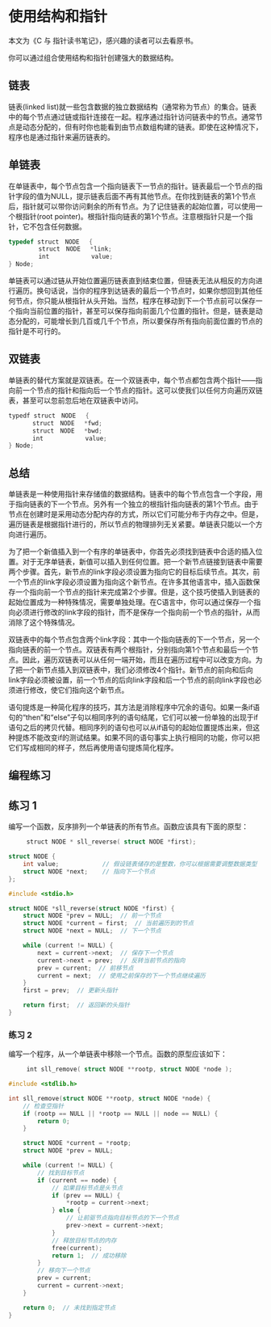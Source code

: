 # 使用结构和指针
本文为《C 与 指针读书笔记》，感兴趣的读者可以去看原书。

你可以通过组合使用结构和指针创建强大的数据结构。

## 链表
链表(linked list)就一些包含数据的独立数据结构（通常称为节点）的集合。链表中的每个节点通过链或指针连接在一起。程序通过指针访问链表中的节点。通常节点是动态分配的，但有时你也能看到由节点数组构建的链表。即使在这种情况下，程序也是通过指针来遍历链表的。

## 单链表
在单链表中，每个节点包含一个指向链表下一节点的指针。链表最后一个节点的指针字段的值为NULL，提示链表后面不再有其他节点。在你找到链表的第1个节点后，指针就可以带你访问剩余的所有节点。为了记住链表的起始位置，可以使用一个根指针(root pointer)。根指针指向链表的第1个节点。注意根指针只是一个指针，它不包含任何数据。

```c
typedef struct　NODE　 {
　　　　　struct　NODE　 *link;
　　　　　int　　　　　　　value;
} Node;
```

单链表可以通过链从开始位置遍历链表直到结束位置，但链表无法从相反的方向进行遍历。换句话说，当你的程序到达链表的最后一个节点时，如果你想回到其他任何节点，你只能从根指针从头开始。当然，程序在移动到下一个节点前可以保存一个指向当前位置的指针，甚至可以保存指向前面几个位置的指针。但是，链表是动态分配的，可能增长到几百或几千个节点，所以要保存所有指向前面位置的节点的指针是不可行的。

## 双链表
单链表的替代方案就是双链表。在一个双链表中，每个节点都包含两个指针——指向前一个节点的指针和指向后一个节点的指针。这可以使我们以任何方向遍历双链表，甚至可以忽前忽后地在双链表中访问。

```c
typedf struct　NODE　 {
　　　　struct　NODE　 *fwd;
　　　　struct　NODE　 *bwd;
　　　　int　　　　　　　value;
} Node;
```

## 总结
单链表是一种使用指针来存储值的数据结构。链表中的每个节点包含一个字段，用于指向链表的下一个节点。另外有一个独立的根指针指向链表的第1个节点。由于节点在创建时是采用动态分配内存的方式，所以它们可能分布于内存之中。但是，遍历链表是根据指针进行的，所以节点的物理排列无关紧要。单链表只能以一个方向进行遍历。

为了把一个新值插入到一个有序的单链表中，你首先必须找到链表中合适的插入位置。对于无序单链表，新值可以插入到任何位置。把一个新节点链接到链表中需要两个步骤。首先，新节点的link字段必须设置为指向它的目标后续节点。其次，前一个节点的link字段必须设置为指向这个新节点。在许多其他语言中，插入函数保存一个指向前一个节点的指针来完成第2个步骤。但是，这个技巧使插入到链表的起始位置成为一种特殊情况，需要单独处理。在C语言中，你可以通过保存一个指向必须进行修改的link字段的指针，而不是保存一个指向前一个节点的指针，从而消除了这个特殊情况。

双链表中的每个节点包含两个link字段：其中一个指向链表的下一个节点，另一个指向链表的前一个节点。双链表有两个根指针，分别指向第1个节点和最后一个节点。因此，遍历双链表可以从任何一端开始，而且在遍历过程中可以改变方向。为了把一个新节点插入到双链表中，我们必须修改4个指针。新节点的前向和后向link字段必须被设置，前一个节点的后向link字段和后一个节点的前向link字段也必须进行修改，使它们指向这个新节点。

语句提炼是一种简化程序的技巧，其方法是消除程序中冗余的语句。如果一条if语句的“then”和“else”子句以相同序列的语句结尾，它们可以被一份单独的出现于if语句之后的拷贝代替。相同序列的语句也可以从if语句的起始位置提炼出来，但这种提炼不能改变if的测试结果。如果不同的语句事实上执行相同的功能，你可以把它们写成相同的样子，然后再使用语句提炼简化程序。

## 编程练习
## 练习 1
编写一个函数，反序排列一个单链表的所有节点。函数应该具有下面的原型：

```c
　　　struct NODE * sll_reverse( struct NODE *first);
```

```c
struct NODE {
    int value;            // 假设链表储存的是整数，你可以根据需要调整数据类型
    struct NODE *next;    // 指向下一个节点
};

#include <stdio.h>

struct NODE *sll_reverse(struct NODE *first) {
    struct NODE *prev = NULL;  // 前一个节点
    struct NODE *current = first;  // 当前遍历到的节点
    struct NODE *next = NULL;  // 下一个节点

    while (current != NULL) {
        next = current->next;  // 保存下一个节点
        current->next = prev;  // 反转当前节点的指向
        prev = current;  // 前移节点
        current = next;  // 使用之前保存的下一个节点继续遍历
    }
    first = prev;  // 更新头指针

    return first;  // 返回新的头指针
}
```

### 练习 2
编写一个程序，从一个单链表中移除一个节点。函数的原型应该如下：

```c
　　　int sll_remove( struct NODE **rootp, struct NODE *node );
```

```c
#include <stdlib.h>

int sll_remove(struct NODE **rootp, struct NODE *node) {
    // 检查空指针
    if (rootp == NULL || *rootp == NULL || node == NULL) {
        return 0;
    }

    struct NODE *current = *rootp;
    struct NODE *prev = NULL;

    while (current != NULL) {
        // 找到目标节点
        if (current == node) {
            // 如果目标节点是头节点
            if (prev == NULL) {
                *rootp = current->next;
            } else {
                // 让前驱节点指向目标节点的下一个节点
                prev->next = current->next;
            }
            // 释放目标节点的内存
            free(current);
            return 1;  // 成功移除
        }
        // 移向下一个节点
        prev = current;
        current = current->next;
    }

    return 0;  // 未找到指定节点
}
```
